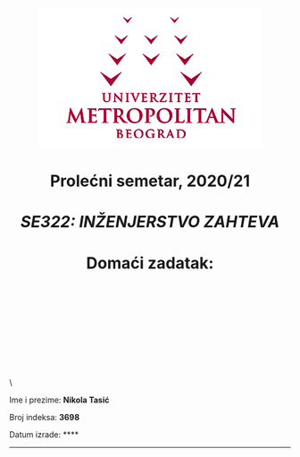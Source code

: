  <div align="center">
 
 ![](../assets/logo.png) 

 </div>

 <div align="center">
 
# Prolećni semetar, 2020/21

# *SE322: INŽENJERSTVO ZAHTEVA*

# Domaći zadatak: 

</div>

\
\
\
\
\
\
\
\
\
\
\

Ime i prezime: **Nikola Tasić**

Broj indeksa: **3698**

Datum izrade: ****


---

